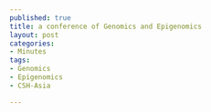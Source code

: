 ```yaml
--- 
published: true
title: a conference of Genomics and Epigenomics
layout: post
categories:
- Minutes
tags: 
- Genomics
- Epigenomics
- CSH-Asia

---
```



